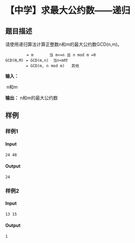 # 【中学】求最大公约数——递归

## 题目描述

请使用递归算法计算正整数n和m的最大公约数GCD(n,m)。

```
　　      = m       当 m<=n 且 n mod m =0
GCD(N,M) = GCD(m,n)  当n<m时
         = GCD(m, n mod m)   其他
```

**输入：**    

​	n和m

**输出：**
    n和m的最大公约数

## 样例

### 样例1

#### Input

```
24 48
```

#### Output

```
24
```

### 样例2

#### Input

```
13 15
```

#### Output

```
1
```

